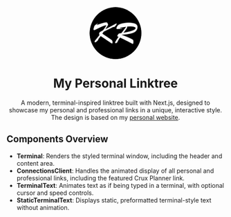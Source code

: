 <div align="center">
  
  <img src="public/profile-avatar.png" alt="Profile Avatar" width="120" style="border-radius: 50%; display: block; margin: 1.5rem auto;" />

  # My Personal Linktree
  
  A modern, terminal-inspired linktree built with Next.js, designed to showcase my personal and professional links in a unique, interactive style. The design is based on my <a href="https://www.kalanroye.com">personal website</a>.

</div>
  
## Components Overview

- **Terminal**: Renders the styled terminal window, including the header and content area.
- **ConnectionsClient**: Handles the animated display of all personal and professional links, including the featured Crux Planner link.
- **TerminalText**: Animates text as if being typed in a terminal, with optional cursor and speed controls.
- **StaticTerminalText**: Displays static, preformatted terminal-style text without animation.

